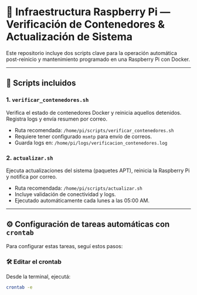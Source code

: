 # 🔐 Infraestructura Raspberry Pi — Verificación de Contenedores & Actualización de Sistema

Este repositorio incluye dos scripts clave para la operación automática post-reinicio y mantenimiento programado en una Raspberry Pi con Docker.

---

## 🧠 Scripts incluidos

### 1. `verificar_contenedores.sh`

Verifica el estado de contenedores Docker y reinicia aquellos detenidos. Registra logs y envía resumen por correo.

- Ruta recomendada: `/home/pi/scripts/verificar_contenedores.sh`
- Requiere tener configurado `msmtp` para envío de correos.
- Guarda logs en: `/home/pi/logs/verificacion_contenedores.log`

### 2. `actualizar.sh`

Ejecuta actualizaciones del sistema (paquetes APT), reinicia la Raspberry Pi y notifica por correo.

- Ruta recomendada: `/home/pi/scripts/actualizar.sh`
- Incluye validación de conectividad y logs.
- Ejecutado automáticamente cada lunes a las 05:00 AM.

---

## ⚙️ Configuración de tareas automáticas con `crontab`

Para configurar estas tareas, seguí estos pasos:

### 🛠️ Editar el crontab

Desde la terminal, ejecutá:

```bash
crontab -e
